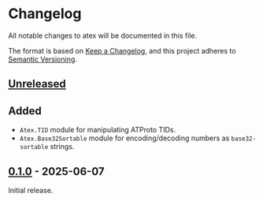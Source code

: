 # Changelog

All notable changes to atex will be documented in this file.

The format is based on [Keep a Changelog](https://keepachangelog.com/en/1.0.0/),
and this project adheres to
[Semantic Versioning](https://semver.org/spec/v2.0.0.html).

## [Unreleased]

## Added

- `Atex.TID` module for manipulating ATProto TIDs.
- `Atex.Base32Sortable` module for encoding/decoding numbers as
  `base32-sortable` strings.

## [0.1.0] - 2025-06-07

Initial release.

[unreleased]: https://github.com/cometsh/atex/compare/v0.1.0...HEAD
[0.1.0]: https://github.com/cometsh/atex/releases/tag/v0.1.0
